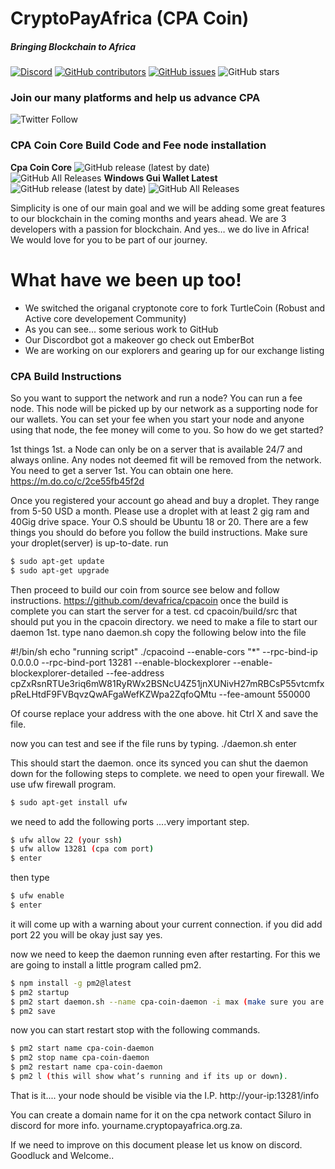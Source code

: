 # CryptoPayAfrica (CPA Coin)
##### Bringing Blockchain to Africa

[![Discord](https://img.shields.io/discord/471645937606066176?label=CryptoPayAfrica%20Discord)](https://discord.gg/HmTCVbS) [![GitHub contributors](https://img.shields.io/github/contributors-anon/devafrica/cpacoin?label=Contributors)](https://github.com/devafrica/cpacoin/graphs/contributors) [![GitHub issues](https://img.shields.io/github/issues/devafrica/cpacoin?label=Issues)](https://github.com/devafrica/cpacoin/issues) ![GitHub stars](https://img.shields.io/github/stars/devafrica/cpacoin?label=Github%20Stars)

### Join our many platforms and help us advance CPA 
![Twitter Follow](https://img.shields.io/twitter/follow/cpacoin1?style=social)
### CPA Coin Core Build Code and Fee node installation

**Cpa Coin Core**
![GitHub release (latest by date)](https://img.shields.io/github/v/release/devafrica/cpacoin)  
![GitHub All Releases](https://img.shields.io/github/downloads/devafrica/cpacoin/total)
  **Windows Gui Wallet Latest**
  ![GitHub release (latest by date)](https://img.shields.io/github/v/release/devafrica/cpa-wallet-proton)
 ![GitHub All Releases](https://img.shields.io/github/downloads/devafrica/cpa-wallet-proton/total)

Simplicity is one of our main goal and we will be adding some great features to our blockchain in the coming months and years ahead. We are 3 developers with a passion for blockchain. And yes… we do live in Africa!  
We would love for you to be part of our journey.
# What have we been up too!

  - We switched the origanal cryptonote core to fork TurtleCoin (Robust and Active core developement Community)
  - As you can see... some serious work to GitHub
  - Our Discordbot got a makeover go check out EmberBot
  - We are working on our explorers and gearing up for our exchange listing

### CPA Build Instructions

So you want to support the network and run a node?
You can run a fee node. This node will be picked up by our network as a supporting node for our wallets.
You can set your fee when you start your node and anyone using that node, the fee money will come to you.
So how do we get started?

1st things 1st. a Node can only be on a server that is available 24/7 and always online. Any nodes not deemed fit will be removed from the network.
You need to get a server 1st.
You can obtain one here.
https://m.do.co/c/2ce55fb45f2d

Once you registered your account go ahead and buy a droplet. They range from 5-50 USD a month. Please use a droplet with at least 2 gig ram and 40Gig drive space.
Your O.S should be Ubuntu 18 or 20.
There are a few things you should do before you follow the build instructions.
Make sure your droplet(server) is up-to-date.
run 
```sh
$ sudo apt-get update
$ sudo apt-get upgrade
```
Then proceed to build our coin from source see below and follow instructions.    https://github.com/devafrica/cpacoin
once the build is complete you can start the server for a test.
cd cpacoin/build/src
that should put you in the cpacoin directory.
we need to make a file to start our daemon 1st.
type nano daemon.sh
copy the following below into the file

#!/bin/sh
echo "running script"
./cpacoind --enable-cors "*" --rpc-bind-ip 0.0.0.0 --rpc-bind-port 13281 --enable-blockexplorer --enable-blockexplorer-detailed --fee-address cpZxRsnRTUe3riq6mW81RyRWx2BSNcU4Z51jnXUNivH27mRBCsP55vtcmfxpReLHtdF9FVBqvzQwAFgaWefKZWpa2ZqfoQMtu --fee-amount 550000

Of course replace your address with the one above.
hit Ctrl X and save the file.

now you can test and see if the file runs by typing.
./daemon.sh 
enter

This should start the daemon.
once its synced you can shut the daemon down for the following steps to complete.
we need to open your firewall.
We use ufw firewall program.

```sh
$ sudo apt-get install ufw
```
we need to add the following ports ....very important step.
```sh
$ ufw allow 22 (your ssh)
$ ufw allow 13281 (cpa com port)
$ enter
```

then type 

```sh
$ ufw enable
$ enter
```
it will come up with a warning about your current connection. if you did add port 22 you will be okay just say yes.

now we need to keep the daemon running even after restarting.
For this we are going to install a little program called pm2.

```sh
$ npm install -g pm2@latest
$ pm2 startup
$ pm2 start daemon.sh --name cpa-coin-daemon -i max (make sure you are in the cpacoin directory where the file is)
$ pm2 save
```
now you can start restart stop with the following commands.

```sh
$ pm2 start name cpa-coin-daemon
$ pm2 stop name cpa-coin-daemon
$ pm2 restart name cpa-coin-daemon
$ pm2 l (this will show what’s running and if its up or down).
```
That is it.... your node should be visible via the I.P.
http://your-ip:13281/info

You can create a domain name for it on the cpa network contact Siluro in discord for more info.
yourname.cryptopayafrica.org.za.

If we need to improve on this document please let us know on discord.
Goodluck and Welcome..



